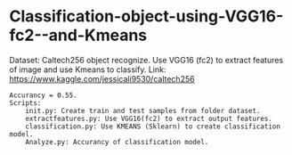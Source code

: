 # Classification-object-using-VGG16-fc2--and-Kmeans
Dataset: Caltech256 object recognize. Use VGG16 (fc2) to extract features of image and use Kmeans to classify.
    Link: https://www.kaggle.com/jessicali9530/caltech256

    Accurancy = 0.55.
    Scripts: 
        init.py: Create train and test samples from folder dataset.
        extractfeatures.py: Use VGG16(fc2) to extract output features.
        classification.py: Use KMEANS (Sklearn) to create classification model.
        Analyze.py: Accurancy of classification model.
  

